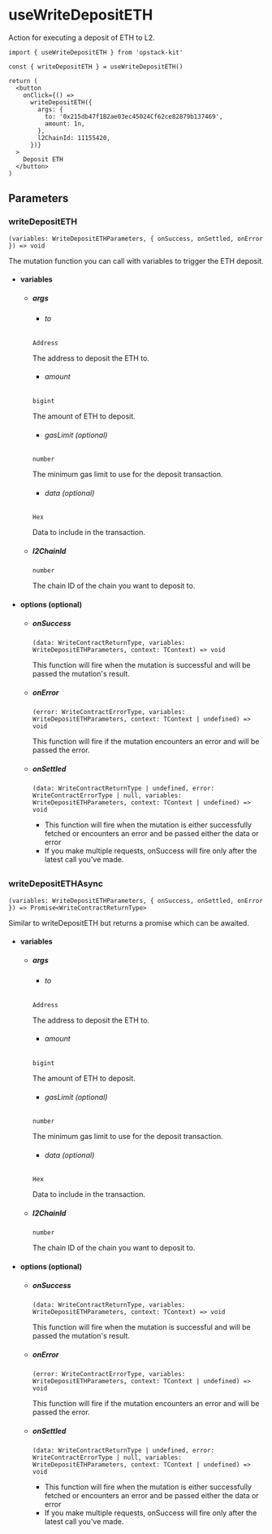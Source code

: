# useWriteDepositETH

Action for executing a deposit of ETH to L2.

```tsx [example.tsx]
import { useWriteDepositETH } from 'opstack-kit'

const { writeDepositETH } = useWriteDepositETH()

return (
  <button
    onClick={() =>
      writeDepositETH({
        args: {
          to: '0x215db47f1B2ae03ec45024Cf62ce82879b137469',
          amount: 1n,
        },
        l2ChainId: 11155420,
      })}
  >
    Deposit ETH
  </button>
)
```

## Parameters

### writeDepositETH

`(variables: WriteDepositETHParameters, { onSuccess, onSettled, onError }) => void`

The mutation function you can call with variables to trigger the ETH deposit.

- #### variables
  - ##### args

    - ###### to
    `Address`

    The address to deposit the ETH to.

    - ###### amount
    `bigint`

    The amount of ETH to deposit.

    - ###### gasLimit (optional)
    `number`

    The minimum gas limit to use for the deposit transaction.

    - ###### data (optional)
    `Hex`

    Data to include in the transaction.

  - ##### l2ChainId
    `number`

    The chain ID of the chain you want to deposit to.

- #### options (optional)
  - ##### onSuccess
    `(data: WriteContractReturnType, variables: WriteDepositETHParameters, context: TContext) => void`

    This function will fire when the mutation is successful and will be passed the mutation's result.

  - ##### onError
    `(error: WriteContractErrorType, variables: WriteDepositETHParameters, context: TContext | undefined) => void`

    This function will fire if the mutation encounters an error and will be passed the error.

  - ##### onSettled
    `(data: WriteContractReturnType | undefined, error: WriteContractErrorType | null, variables: WriteDepositETHParameters, context: TContext | undefined) => void`

    - This function will fire when the mutation is either successfully fetched or encounters an error and be passed either the data or error
    - If you make multiple requests, onSuccess will fire only after the latest call you've made.

##

### writeDepositETHAsync

`(variables: WriteDepositETHParameters, { onSuccess, onSettled, onError }) => Promise<WriteContractReturnType>`

Similar to writeDepositETH but returns a promise which can be awaited.

- #### variables
  - ##### args

    - ###### to
    `Address`

    The address to deposit the ETH to.

    - ###### amount
    `bigint`

    The amount of ETH to deposit.

    - ###### gasLimit (optional)
    `number`

    The minimum gas limit to use for the deposit transaction.

    - ###### data (optional)
    `Hex`

    Data to include in the transaction.

  - ##### l2ChainId
    `number`

    The chain ID of the chain you want to deposit to.

- #### options (optional)
  - ##### onSuccess
    `(data: WriteContractReturnType, variables: WriteDepositETHParameters, context: TContext) => void`

    This function will fire when the mutation is successful and will be passed the mutation's result.

  - ##### onError
    `(error: WriteContractErrorType, variables: WriteDepositETHParameters, context: TContext | undefined) => void`

    This function will fire if the mutation encounters an error and will be passed the error.

  - ##### onSettled
    `(data: WriteContractReturnType | undefined, error: WriteContractErrorType | null, variables: WriteDepositETHParameters, context: TContext | undefined) => void`

    - This function will fire when the mutation is either successfully fetched or encounters an error and be passed either the data or error
    - If you make multiple requests, onSuccess will fire only after the latest call you've made.